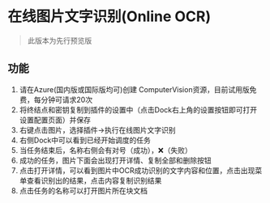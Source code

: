 # 在线图片文字识别(Online OCR)

> 此版本为先行预览版

## 功能

1. 请在Azure(国内版或国际版均可)创建 ComputerVision资源，目前试用版免费，每分钟可请求20次
2. 将终结点和密钥复制到插件的设置中（点击Dock右上角的设置按钮即可打开设置配置页面）并保存
3. 右键点击图片，选择插件->执行在线图片文字识别
4. 右侧Dock中可以看到已经开始调度的任务
5. 当任务结束后，名称右侧会有对号（成功），❌（失败）
6. 成功的任务，图片下面会出现打开详情、复制全部和删除按钮
7. 点击打开详情，可以看到图片中OCR成功识别的文字内容和位置，点击出现菜单查看识别出的结果，点击内容复制识别结果
8. 点击任务的名称可以打开图片所在块文档